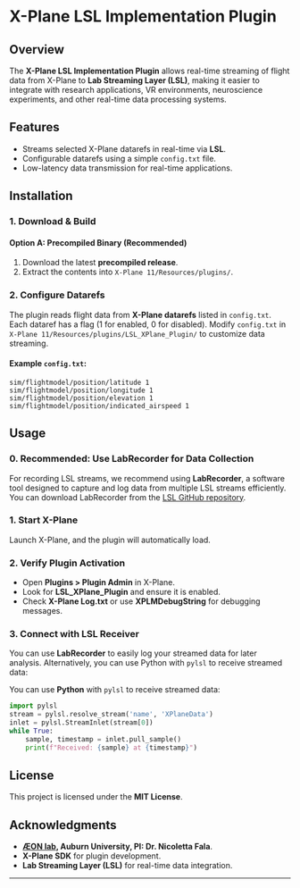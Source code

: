 # X-Plane LSL Implementation Plugin

## Overview

The **X-Plane LSL Implementation Plugin** allows real-time streaming of flight data from X-Plane to **Lab Streaming Layer (LSL)**, making it easier to integrate with research applications, VR environments, neuroscience experiments, and other real-time data processing systems.

## Features

- Streams selected X-Plane datarefs in real-time via **LSL**.
- Configurable datarefs using a simple `config.txt` file.
- Low-latency data transmission for real-time applications.

## Installation

### 1. Download & Build

#### Option A: Precompiled Binary (Recommended)

1. Download the latest **precompiled release**.
2. Extract the contents into `X-Plane 11/Resources/plugins/`.

### 2. Configure Datarefs

The plugin reads flight data from **X-Plane datarefs** listed in `config.txt`. Each dataref has a flag (1 for enabled, 0 for disabled). Modify `config.txt` in `X-Plane 11/Resources/plugins/LSL_XPlane_Plugin/` to customize data streaming.

#### Example `config.txt`:

```
sim/flightmodel/position/latitude 1
sim/flightmodel/position/longitude 1
sim/flightmodel/position/elevation 1
sim/flightmodel/position/indicated_airspeed 1
```

## Usage

### 0. Recommended: Use LabRecorder for Data Collection
For recording LSL streams, we recommend using **LabRecorder**, a software tool designed to capture and log data from multiple LSL streams efficiently. You can download LabRecorder from the [LSL GitHub repository](https://github.com/labstreaminglayer/App-LabRecorder).

### 1. Start X-Plane

Launch X-Plane, and the plugin will automatically load.

### 2. Verify Plugin Activation

- Open **Plugins > Plugin Admin** in X-Plane.
- Look for **LSL\_XPlane\_Plugin** and ensure it is enabled.
- Check **X-Plane Log.txt** or use **XPLMDebugString** for debugging messages.

### 3. Connect with LSL Receiver

You can use **LabRecorder** to easily log your streamed data for later analysis. Alternatively, you can use Python with `pylsl` to receive streamed data:

You can use **Python** with `pylsl` to receive streamed data:

```python
import pylsl
stream = pylsl.resolve_stream('name', 'XPlaneData')
inlet = pylsl.StreamInlet(stream[0])
while True:
    sample, timestamp = inlet.pull_sample()
    print(f"Received: {sample} at {timestamp}")
```

## License

This project is licensed under the **MIT License**.

## Acknowledgments

- **[ÆON lab](https://www.linkedin.com/in/nicolettafala/), Auburn University, PI: Dr. Nicoletta Fala**.
- **X-Plane SDK** for plugin development.
- **Lab Streaming Layer (LSL)** for real-time data integration.

---

